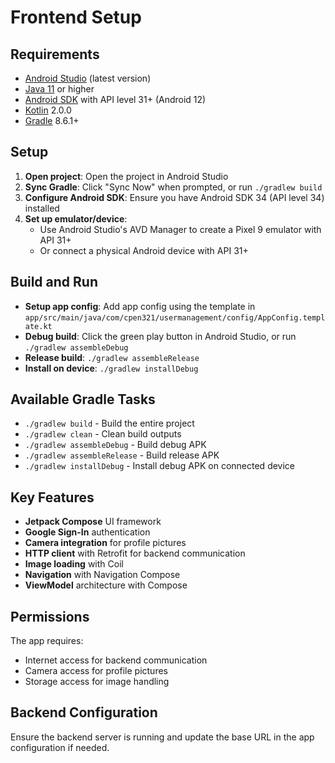 # Frontend Setup

## Requirements

- [Android Studio](https://developer.android.com/studio) (latest version)
- [Java 11](https://adoptium.net/) or higher
- [Android SDK](https://developer.android.com/studio#command-tools) with API level 31+ (Android 12)
- [Kotlin](https://kotlinlang.org/) 2.0.0
- [Gradle](https://gradle.org/) 8.6.1+

## Setup

1. **Open project**: Open the project in Android Studio
2. **Sync Gradle**: Click "Sync Now" when prompted, or run `./gradlew build`
3. **Configure Android SDK**: Ensure you have Android SDK 34 (API level 34) installed
4. **Set up emulator/device**:
   - Use Android Studio's AVD Manager to create a Pixel 9 emulator with API 31+
   - Or connect a physical Android device with API 31+

## Build and Run

- **Setup app config**: Add app config using the template in `app/src/main/java/com/cpen321/usermanagement/config/AppConfig.template.kt`
- **Debug build**: Click the green play button in Android Studio, or run `./gradlew assembleDebug`
- **Release build**: `./gradlew assembleRelease`
- **Install on device**: `./gradlew installDebug`

## Available Gradle Tasks

- `./gradlew build` - Build the entire project
- `./gradlew clean` - Clean build outputs
- `./gradlew assembleDebug` - Build debug APK
- `./gradlew assembleRelease` - Build release APK
- `./gradlew installDebug` - Install debug APK on connected device

## Key Features

- **Jetpack Compose** UI framework
- **Google Sign-In** authentication
- **Camera integration** for profile pictures
- **HTTP client** with Retrofit for backend communication
- **Image loading** with Coil
- **Navigation** with Navigation Compose
- **ViewModel** architecture with Compose

## Permissions

The app requires:

- Internet access for backend communication
- Camera access for profile pictures
- Storage access for image handling

## Backend Configuration

Ensure the backend server is running and update the base URL in the app configuration if needed.
